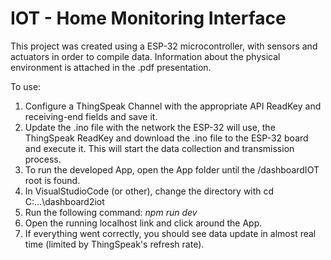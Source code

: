 # IOT - Home Monitoring Interface

This project was created using a ESP-32 microcontroller, with sensors and actuators in order to compile data. Information about the physical environment is attached in the .pdf presentation.

To use: 
1. Configure a ThingSpeak Channel with the appropriate API ReadKey and receiving-end fields and save it. 
2. Update the .ino file with the network the ESP-32 will use, the ThingSpeak ReadKey and download the .ino file to the ESP-32 board and execute it. This will start the data collection and transmission process.
3. To run the developed App, open the App folder until the /dashboardIOT root is found. 
4. In VisualStudioCode (or other), change the directory with cd C:\...\dashboard2iot
5. Run the following command: *npm run dev*
6. Open the running localhost link and click around the App.
7. If everything went correctly, you should see data update in almost real time (limited by ThingSpeak's refresh rate). 
